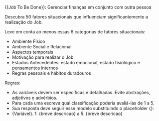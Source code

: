 {{Job To Be Done}}: Gerenciar finanças em conjunto com outra pessoa



Descubra 50 fatores situacionais que influenciam significantemente a realização do Job.

Leve em conta ao menos essas 6 categorias de fatores situacionais:
- Ambiente Físico
- Ambiente Social e Relacional
- Aspectos temporais
- Motivação para realizar o Job
- Estados Antecedentes: estado emocional, estado fisiológico e pensamentos internos
- Regras pessoais e hábitos duradouros

Regras:
- As variáveis devem ser específicas e detalhadas. Evite abstrações, adjetivos e advérbios.
- Para cada uma escreva qual classificação poderia avaliá-las de 1 a 5.
- Sua resposta deve seguir esse modelo substituindo o placeholder {}:
- {Variável}. 1. {breve descricao} a 5. {breve descricao}
